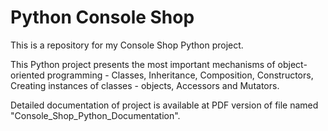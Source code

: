 # Python Console Shop

This is a repository for my Console Shop Python project. 

This Python project presents the most important mechanisms of object-oriented programming - Classes, Inheritance, Composition, Constructors, Creating instances of classes - objects, Accessors and Mutators.

Detailed documentation of project is available at PDF version of file named "Console_Shop_Python_Documentation".
